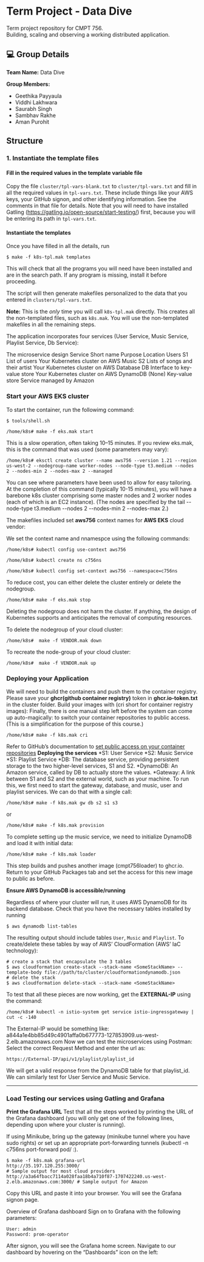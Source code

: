 # Term Project - Data Dive
Term project repository for CMPT 756.  
Building, scaling and observing a working distributed application.

## 💻 Group Details
**Team Name:** Data Dive

**Group Members:**
* Geethika Payyaula
* Viddhi Lakhwara
* Saurabh Singh
* Sambhav Rakhe
* Aman Purohit

## Structure

### 1. Instantiate the template files

#### Fill in the required values in the template variable file

Copy the file `cluster/tpl-vars-blank.txt` to `cluster/tpl-vars.txt`
and fill in all the required values in `tpl-vars.txt`.  These include
things like your AWS keys, your GitHub signon, and other identifying
information.  See the comments in that file for details. Note that you
will need to have installed Gatling
(https://gatling.io/open-source/start-testing/) first, because you
will be entering its path in `tpl-vars.txt`.

#### Instantiate the templates

Once you have filled in all the details, run

~~~
$ make -f k8s-tpl.mak templates
~~~

This will check that all the programs you will need have been
installed and are in the search path.  If any program is missing,
install it before proceeding.

The script will then generate makefiles personalized to the data that
you entered in `clusters/tpl-vars.txt`.

**Note:** This is the *only* time you will call `k8s-tpl.mak`
directly. This creates all the non-templated files, such as
`k8s.mak`.  You will use the non-templated makefiles in all the
remaining steps.

The application incorporates four services (User Service, Music Service, Playlist Service, Db Service):

The microservice design
Service	Short name	Purpose	Location
Users	S1	List of users	Your Kubernetes cluster on AWS
Music	S2	Lists of songs and their artist	Your Kubernetes cluster on AWS
Database	DB	Interface to key-value store	Your Kubernetes cluster on AWS
DynamoDB	(None)	Key-value store	Service managed by Amazon

### Start your AWS EKS cluster

To start the container, run the followimg command:
~~~
$ tools/shell.sh
~~~
~~~
/home/k8s# make -f eks.mak start
~~~
This is a slow operation, often taking 10–15 minutes. If you review eks.mak, this is the command that was used (some parameters may vary):
~~~
/home/k8s# eksctl create cluster --name aws756 --version 1.21 --region us-west-2 --nodegroup-name worker-nodes --node-type t3.medium --nodes 2 --nodes-min 2 --nodes-max 2 --managed
~~~
You can see where parameters have been used to allow for easy tailoring. At the completion of this command (typically 10-15 minutes), you will have a barebone k8s cluster comprising some master nodes and 2 worker nodes (each of which is an EC2 instance). (The nodes are specified by the tail --node-type t3.medium --nodes 2 --nodes-min 2 --nodes-max 2.)

The makefiles included set **aws756** context names for **AWS EKS**	cloud vendor:

We set the context name and nnamespce using the following commands:
~~~
/home/k8s# kubectl config use-context aws756
~~~
~~~
/home/k8s# kubectl create ns c756ns
~~~
~~~
/home/k8s# kubectl config set-context aws756 --namespace=c756ns
~~~
To reduce cost, you can either delete the cluster entirely or delete the nodegroup.
~~~
/home/k8s# make -f eks.mak stop
~~~
Deleting the nodegroup does not harm the cluster. If anything, the design of Kubernetes supports and anticipates the removal of computing resources.

To delete the nodegroup of your cloud cluster:
~~~
/home/k8s#  make -f VENDOR.mak down
~~~
To recreate the node-group of your cloud cluster:
~~~
/home/k8s#  make -f VENDOR.mak up
~~~
### Deploying your Application
We will need to build the containers and push them to the container registry. Please save your **ghcr(github container registry)** token in **ghcr.io-token.txt** in the cluster folder. 
Build your images with (cri short for container registry images):
Finally, there is one manual step left before the system can come up auto-magically: to switch your container repositories to public access. (This is a simplification for the purpose of this course.)
~~~
/home/k8s# make -f k8s.mak cri
~~~
Refer to GitHub’s documentation to [set public access on your container repositories](https://docs.github.com/en/packages/guides/configuring-access-control-and-visibility-for-container-images#configuring-visibility-of-container-images-for-your-personal-account)
**Deploying the services**
*S1: User Service
*S2: Music Service
*S1: Playlist Service
*DB: The database service, providing persistent storage to the two higher-level services, S1 and S2.
*DynamoDB: An Amazon service, called by DB to actually store the values.
*Gateway: A link between S1 and S2 and the external world, such as your machine.
To run this, we first need to start the gateway, database, and music, user and playlist services. We can do that with a single call:
~~~
/home/k8s# make -f k8s.mak gw db s2 s1 s3
~~~
or 
~~~
/home/k8s# make -f k8s.mak provision
~~~
To complete setting up the music service, we need to initialize DynamoDB and load it with initial data:
~~~
/home/k8s# make -f k8s.mak loader
~~~
This step builds and pushes another image (cmpt756loader) to ghcr.io. Return to your GitHub Packages tab and set the access for this new image to public as before.

**Ensure AWS DynamoDB is accessible/running**

Regardless of where your cluster will run, it uses AWS DynamoDB
for its backend database. Check that you have the necessary tables
installed by running
~~~
$ aws dynamodb list-tables
~~~
The resulting output should include tables `User`, `Music` and `Playlist`.
To create/delete these tables by way of AWS’ CloudFormation (AWS’ IaC technology):
~~~
# create a stack that encapsulate the 3 tables
$ aws cloudformation create-stack --stack-name <SomeStackName> --template-body file://path/to/cluster/cloudformationdynamodb.json 
# delete the stack
$ aws cloudformation delete-stack --stack-name <SomeStackName>
~~~
To test that all these pieces are now working, get the **EXTERNAL-IP** using the command:
~~~
/home/k8s# kubectl -n istio-system get service istio-ingressgateway | cut -c -140
~~~
The External-IP would be something like: a844a1e4bb85d49c4901affa0b677773-127853909.us-west-2.elb.amazonaws.com 
Now we can test the microservices using Postman:
Select the correct Request Method and enter the url as:
~~~
https://External-IP/api/v1/playlist/playlist_id
~~~
We will get a valid response from the DynamoDB table for that playlist_id.
We can similarly test for User Service and Music Service.

---
### Load Testing our services using Gatling and Grafana
**Print the Grafana URL**
Test that all the steps worked by printing the URL of the Grafana dashboard (you will only get one of the following lines, depending upon where your cluster is running).

If using Minikube, bring up the gateway (minikube tunnel where you have sudo rights) or set up an appropriate port-forwarding tunnels (kubectl -n c756ns port-forward pod/<podname> <port-ext>:<port-int>).
~~~
$ make -f k8s.mak grafana-url
http://35.197.120.255:3000/                                                          # Sample output for most cloud providers
http://a3a64fbacc7114a028faa18b4a710f87-1707422240.us-west-2.elb.amazonaws.com:3000/ # Sample output for Amazon
~~~
Copy this URL and paste it into your browser. You will see the Grafana signon page.

Overview of Grafana dashboard
Sign on to Grafana with the following parameters:
~~~
User: admin
Password: prom-operator
~~~
After signon, you will see the Grafana home screen. Navigate to our dashboard by hovering on the “Dashboards” icon on the left:

